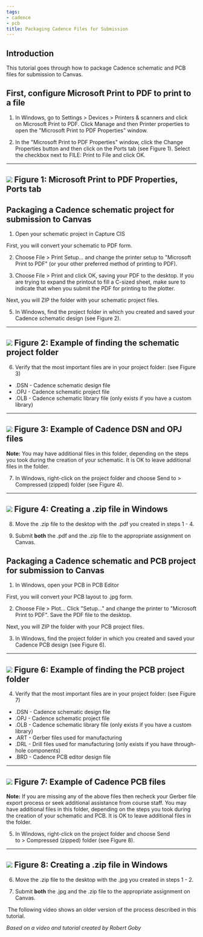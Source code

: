 ```yaml
---
tags:
- cadence
- pcb
title: Packaging Cadence Files for Submission
---
```


## Introduction

This tutorial goes through how to package Cadence schematic and PCB files for submission to Canvas.

## First, configure Microsoft Print to PDF to print to a file

1.  In Windows, go to Settings > Devices > Printers & scanners and click on Microsoft Print to PDF. Click Manage and then Printer properties to open the "Microsoft Print to PDF Properties" window.

2.  In the "Microsoft Print to PDF Properties" window, click the Change Properties button and then click on the Ports tab (see Figure 1). Select the checkbox next to FILE: Print to File and click OK.

  ------------------------------------------------------------------------------
   [![](/figures/figure_116.png)](/larger/image0186.png)
              Figure 1: Microsoft Print to PDF Properties, Ports tab
  ------------------------------------------------------------------------------

## Packaging a Cadence schematic project for submission to Canvas

1.  Open your schematic project in Capture CIS

First, you will convert your schematic to PDF form.

2.  Choose File > Print Setup... and change the printer setup to "Microsoft Print to PDF" (or your other preferred method of printing to PDF).

3.  Choose File > Print and click OK, saving your PDF to the desktop. If you are trying to expand the printout to fill a C-sized sheet, make sure to indicate that when you submit the PDF for printing to the plotter.

Next, you will ZIP the folder with your schematic project files.

5.  In Windows, find the project folder in which you created and saved your Cadence schematic design (see Figure 2).

  ------------------------------------------------------------------------------
   [![](/figures/figure_111.png)](/larger/image0187.png)
            Figure 2: Example of finding the schematic project folder
  ------------------------------------------------------------------------------

6.  Verify that the most important files are in your project folder: (see Figure 3)

-   .DSN - Cadence schematic design file
-   .OPJ - Cadence schematic project file
-   .OLB - Cadence schematic library file (only exists if you have a custom library)

  ------------------------------------------------------------------------------
   [![](/figures/figure_112.png)](/larger/image0188.png)
                  Figure 3: Example of Cadence DSN and OPJ files
  ------------------------------------------------------------------------------

**Note:** You may have additional files in this folder, depending on the steps you took during the creation of your schematic. It is OK to leave additional files in the folder.

7.  In Windows, right-click on the project folder and choose Send to > Compressed (zipped) folder (see Figure 4).

  ------------------------------------------------------------------------------
   [![](/figures/figure_113.png)](/larger/image0189.png)
                    Figure 4: Creating a .zip file in Windows
  ------------------------------------------------------------------------------

8.  Move the .zip file to the desktop with the .pdf you created in steps 1 - 4.

9.  Submit **both** the .pdf and the .zip file to the appropriate assignment on Canvas.

## Packaging a Cadence schematic and PCB project for submission to Canvas

1.  In Windows, open your PCB in PCB Editor

First, you will convert your PCB layout to .jpg form.

2.  Choose File > Plot... Click "Setup..." and change the printer to "Microsoft Print to PDF". Save the PDF file to the desktop.

Next, you will ZIP the folder with your PCB project files.

3.  In Windows, find the project folder in which you created and saved your Cadence PCB design (see Figure 6).

  ------------------------------------------------------------------------------
   [![](/figures/figure_114.png)](/larger/image0190.png)
               Figure 6: Example of finding the PCB project folder
  ------------------------------------------------------------------------------

4.  Verify that the most important files are in your project folder: (see Figure 7)

-   .DSN - Cadence schematic design file
-   .OPJ - Cadence schematic project file
-   .OLB - Cadence schematic library file (only exists if you have a custom library)
-   .ART - Gerber files used for manufacturing
-   .DRL - Drill files used for manufacturing (only exists if you have through-hole components)
-   .BRD - Cadence PCB editor design file

  ------------------------------------------------------------------------------
   [![](/figures/figure_115.png)](/larger/image0191.png)
                      Figure 7: Example of Cadence PCB files
  ------------------------------------------------------------------------------

**Note:** If you are missing any of the above files then recheck your Gerber file export process or seek additional assistance from course staff. You may have additional files in this folder, depending on the steps you took during the creation of your schematic and PCB. It is OK to leave additional files in the folder.

5.  In Windows, right-click on the project folder and choose Send to > Compressed (zipped) folder (see Figure 8).

  ------------------------------------------------------------------------------
   [![](/figures/figure_117.png)](/larger/image0192.png)
                    Figure 8: Creating a .zip file in Windows
  ------------------------------------------------------------------------------

6.  Move the .zip file to the desktop with the .jpg you created in steps 1 - 2.

7.  Submit **both** the .jpg and the .zip file to the appropriate assignment on Canvas.

 The following video shows an older version of the process described in this tutorial.

*Based on a video and tutorial created by Robert Goby*
